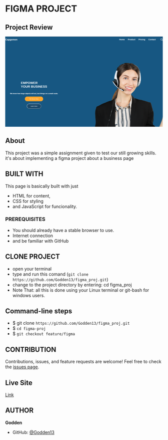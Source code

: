 # FIGMA PROJECT

## Project Review
![home page](assets/images/overview.png)

## About
This project was a simple assignment given to test our still growing skills. it's about implementing a figma project about a business page

## BUILT WITH
This page is basically built with just
* HTML for content,
* CSS for styling 
* and JavaScript for funcionality.

### PREREQUISITES
* You should already have a stable browser to use.
* Internet connection
* and be familiar with GitHub

## CLONE PROJECT
* open your terminal
* type and run this comand (`git clone https://github.com/Godden13/figma_proj.git`)
* change to the project directory by entering: cd figma_proj
* Note That: all this is done using your Linux terminal or git-bash for windows users.

## Command-line steps

- $ git clone `https://github.com/Godden13/figma_proj.git`
- $ `cd figma-proj`
- $ `git checkout feature/figma`

## CONTRIBUTION
Contributions, issues, and feature requests are welcome!
Feel free to check the [issues page](https://github.com/Godden13/figma_proj.git).

## Live Site

[Link](https://godden13.github.io/figma_proj/)

## AUTHOR
**Godden**
- GitHub: [@Godden13](https://github.com/Godden13/figma_proj.git)

